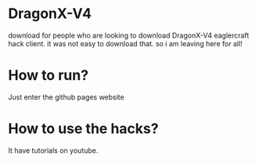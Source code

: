 # DragonX-V4
download for people who are looking to download DragonX-V4 eaglercraft hack client. it was not easy to download that. so i am leaving here for all!

# How to run?
Just enter the github pages website

# How to use the hacks?
It have tutorials on youtube.

